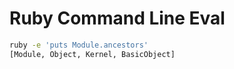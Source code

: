 # Ruby Command Line Eval

```bash
ruby -e 'puts Module.ancestors'
[Module, Object, Kernel, BasicObject]
```
